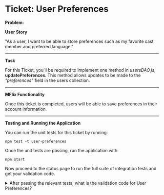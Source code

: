 Ticket: User Preferences
========================

**Problem:**

**User Story**

"As a user, I want to be able to store preferences such as my favorite cast member and preferred language."

---

**Task**

For this Ticket, you'll be required to implement one method in _usersDAO.js_, **updatePreferences**. This method allows updates to be made to the _"preferences"_ field in the users collection.

---

**MFlix Functionality**

Once this ticket is completed, users will be able to save preferences in their account information.

---

**Testing and Running the Application**

You can run the unit tests for this ticket by running:

```
npm test -t user-preferences
```

Once the unit tests are passing, run the application with:

```
npm start
```

Now proceed to the status page to run the full suite of integration tests and get your validation code.

<details> 
  <summary>After passing the relevant tests, what is the validation code for User Preferences?</summary>
   Answer: 5aabe31503ac76bc4f73e267
</details>